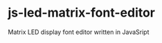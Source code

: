 js-led-matrix-font-editor
=========================

Matrix LED display font editor written in JavaSript